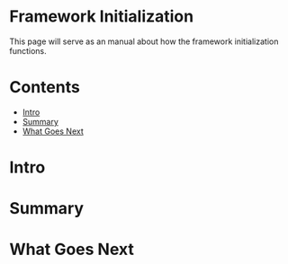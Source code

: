 # Framework Initialization
This page will serve as an manual about how the framework initialization functions.

# Contents
- [Intro](#intro)
- [Summary](#summary)
- [What Goes Next](#what-goes-next)

# Intro

# Summary

# What Goes Next